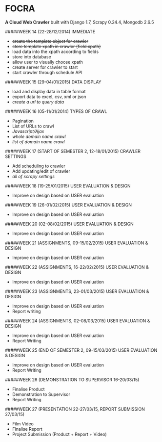 FOCRA
=====
**A Cloud Web Crawler** built with Django 1.7, Scrapy 0.24.4, Mongodb 2.6.5

#####WEEK 14 (22-28/12/2014)
IMMEDIATE
- ~~create the template object for crawler~~
- ~~store template xpath in crawler {field:xpath}~~
- load data into the xpath according to fields
- store into database
- allow user to visually choose xpath
- create server for crawler to start
- start crawler through schedule API

#####WEEK 15 (29-04/01/2015)
DATA DISPLAY
- load and display data in table format
- export data to excel, csv, xml or json
- *create a url to query data*

#####WEEK 16 (05-11/01/2014)
TYPES OF CRAWL
- Pagination
- List of URLs to crawl
- *Javascript/Ajax*
- *whole domain name crawl*
- *list of domain name crawl*

#####WEEK 17 (START OF SEMESTER 2, 12-18/01/2015)
CRAWLER SETTINGS
- Add scheduling to crawler
- Add updating/edit of crawler
- *all of scrapy settings*

#####WEEK 18 (19-25/01/2015)
USER EVALUATION & DESIGN
- Improve on design based on USER evaluation

#####WEEK 19 (26-01/02/2015)
USER EVALUATION & DESIGN
- Improve on design based on USER evaluation

#####WEEK 20 (02-08/02/2015)
USER EVALUATION & DESIGN
- Improve on design based on USER evaluation

#####WEEK 21 (ASSIGNMENTS, 09-15/02/2015)
USER EVALUATION & DESIGN
- Improve on design based on USER evaluation

#####WEEK 22 (ASSIGNMENTS, 16-22/02/2015)
USER EVALUATION & DESIGN
- Improve on design based on USER evaluation

#####WEEK 23 (ASSIGNMENTS, 23-01/03/2015)
USER EVALUATION & DESIGN
- Improve on design based on USER evaluation
- Report writing

#####WEEK 24 (ASSIGNMENTS, 02-08/03/2015)
USER EVALUATION & DESIGN
- Improve on design based on USER evaluation
- Report Writing

#####WEEK 25 (END OF SEMESTER 2, 09-15/03/2015)
USER EVALUATION & DESIGN
- Improve on design based on USER evaluation
- Report Writing

#####WEEK 26 (DEMONSTRATION TO SUPERVISOR 16-20/03/15)
- Finalise Product
- Demonstration to Supervisor
- Report Writing

#####WEEK 27 (PRESENTATION 22-27/03/15, REPORT SUBMISSION 27/03/15)
- Film Video
- Finalise Report
- Project Submission (Product + Report + Video)
